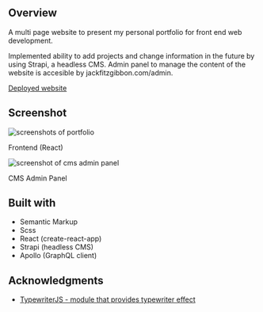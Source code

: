 ## Overview

A multi page website to present my personal portfolio for front end web development.

Implemented ability to add projects and change information in the future by using Strapi, a headless CMS. Admin panel to manage the content of the website is accesible by jackfitzgibbon.com/admin.

[Deployed website](https://portfolio-p3z4.onrender.com/)

## Screenshot

<img src="https://i.ibb.co/NVYyDy7/portfolio.png" alt="screenshots of portfolio">
<p>Frontend (React)</p>

<img src="https://i.ibb.co/rMH42mT/Screenshot-2022-01-29-at-21-49-28.png" alt="screenshot of cms admin panel">
<p>CMS Admin Panel</p>

## Built with

- Semantic Markup
- Scss
- React (create-react-app)
- Strapi (headless CMS)
- Apollo (GraphQL client)

## Acknowledgments

- [TypewriterJS - module that provides typewriter effect](https://www.npmjs.com/package/typewriter-effect)
